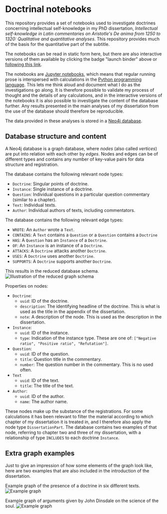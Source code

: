 
# Doctrinal notebooks

This repository provides a set of notebooks used to investigate doctrines
concerning intellectual self-knowledge in my PhD dissertation, *Intellectual
self-knowledge in Latin commentaries on Aristotle's De anima from 1250 to 1320:
Qualitative and quantitative analyses*. This repository provides much of the
basis for the quantitative part of the subtitle.

The notebooks can be read in static form here, but there are also interactive
versions of them available by clicking the badge "launch binder" above or
[following this link](https://mybinder.org/v2/gh/stenskjaer/notebooks/master).

The notebooks are [Jupyter notebooks](https://jupyter.org/), which means that
regular running prose is interspersed with calculations in the [Python
programming language](https://python.org). This lets me think aloud and document
what I do as the investigations go along. It is therefore possible to validate
my process of thought and the details of any calculations, and in the
interactive versions of the notebooks it is also possible to investigate the
content of the database further. Any results presented in the main analyses of
my dissertation from the use of the database should therefore be reproducible.

The data provided in these analyses is stored in a [Neo4j
database](https://neo4j.com/).

## Database structure and content

A Neo4j database is a graph database, where *nodes* (also called *vertices*) are
put into relation with each other by *edges*. Nodes and edges can be of
different types and contains any number of key-value pairs for data structure
and registration.

The database contains the following relevant node types:

- `Doctrine`: Singular points of doctrine.
- `Instance`: Single instance of a doctrine.
- `Question`: Individual questions in a particular question commentary (similar
  to a chapter).
- `Text`: Individual texts.
- `Author`: Individual authors of texts, including commentators.

The database contains the following relevant edge types:

- `WROTE`: An `Author` wrote a `Text`.
- `CONTAINS`: A `Text` contains a `Question` or a `Question` contains a
  `Doctrine`
- `HAS`: A `Question` has an `Instance` of a `Doctrine`.
- `OF`: An `Instance` is an instance of a `Doctrine`.
- `ATTACKS`: A `Doctrine` attacks another `Doctrine`.
- `USES`: A `Doctrine` uses another `Doctrine`.
- `SUPPORTS`: A `Doctrine` supports another `Doctrine`.

This results in the reduced database schema.
![Illustration of the reduced graph schema](/graphics/db-schema.png "Graph
schema illustration")

Properties on nodes:
- `Doctrine`: 
  - `uuid`: ID of the doctrine.
  - `description`: The identifying headline of the doctrine. This is what is
    used as the title in the appendix of the dissertation.
  - `note`: A description of the node. This is used as the description in the
    dissertation. 
- `Instance`:
  - `uuid`: ID of the instance.
  - `type`: Indication of the instance type. These are one of: `["Negative
    ratio", "Positive ratio", "Refutation"]`.
- `Question`:
  - `uuid`: ID of the question.
  - `title`: Question title in the commentary.
  - `number`: The question number in the commentary. This is no used often.
- `Text`
  - `uuid`: ID of the text.
  - `title`: The title of the text.
- `Author`:
  - `uuid`: ID of the author.
  - `name`: The author name.

These nodes make up the substance of the registrations. For some calculations it
has been relevant to filter the material according to which chapter of my
dissertation it is treated in, and I therefore also apply the node type
`DissertationPart`. The database contains two examples of that node, referring
to chapter two and three of my dissertation, with a relationship of type
`INCLUDES` to each doctrine `Instance`.

## Extra graph examples

Just to give an impression of how some elements of the graph look like, here are
two examples that are also included in the introduction of the dissertation.

Example graph of the presence of a doctrine in six different texts.
![Example graph](/graphics/example-graph-six-uses-of-doctrine.png "Graph
schema example")

Example graph of arguments given by John Dinsdale on the science of the soul.
![Example graph](/graphics/example-graph-dinsdale-argument.png "Graph
schema example")


